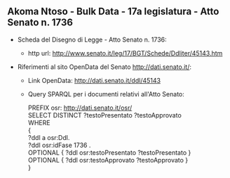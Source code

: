 ## Akoma Ntoso - Bulk Data - 17a legislatura - Atto Senato n. 1736 ##

* Scheda del Disegno di Legge - Atto Senato n. 1736:
	* http url: http://www.senato.it/leg/17/BGT/Schede/Ddliter/45143.htm

* Riferimenti al sito OpenData del Senato http://dati.senato.it/:
	* Link OpenData: http://dati.senato.it/ddl/45143
	* Query SPARQL per i documenti relativi all'Atto Senato:

        PREFIX osr: <http://dati.senato.it/osr/>  
		SELECT DISTINCT ?testoPresentato ?testoApprovato  
		WHERE  
		{  
		    ?ddl a osr:Ddl.  
		    ?ddl osr:idFase 1736 .  
		    OPTIONAL { ?ddl osr:testoPresentato ?testoPresentato }  
		    OPTIONAL { ?ddl osr:testoApprovato ?testoApprovato }  
		}
		
